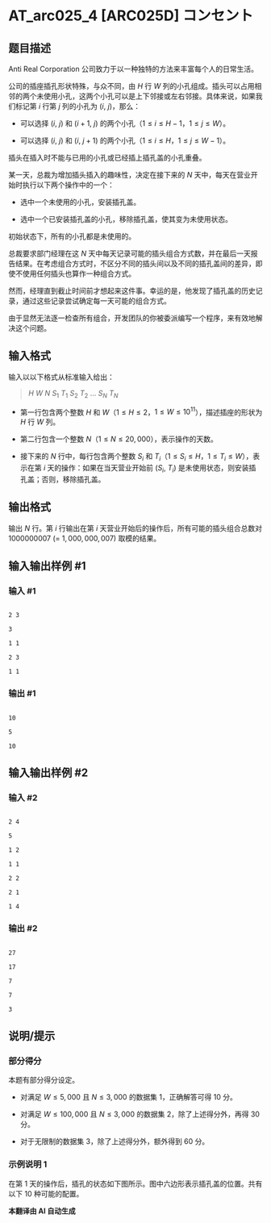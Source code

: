 # AT_arc025_4 [ARC025D] コンセント

## 题目描述

Anti Real Corporation 公司致力于以一种独特的方法来丰富每个人的日常生活。

公司的插座插孔形状特殊，与众不同，由 $H$ 行 $W$ 列的小孔组成。插头可以占用相邻的两个未使用小孔，这两个小孔可以是上下邻接或左右邻接。具体来说，如果我们标记第 $i$ 行第 $j$ 列的小孔为 ($i$, $j$)，那么：

- 可以选择 ($i$, $j$) 和 ($i+1$, $j$) 的两个小孔（$1 \leq i \leq H-1$，$1 \leq j \leq W$）。
- 可以选择 ($i$, $j$) 和 ($i$, $j+1$) 的两个小孔（$1 \leq i \leq H$，$1 \leq j \leq W-1$）。

插头在插入时不能与已用的小孔或已经插上插孔盖的小孔重叠。

某一天，总裁为增加插头插入的趣味性，决定在接下来的 $N$ 天中，每天在营业开始时执行以下两个操作中的一个：

- 选中一个未使用的小孔，安装插孔盖。
- 选中一个已安装插孔盖的小孔，移除插孔盖，使其变为未使用状态。

初始状态下，所有的小孔都是未使用的。

总裁要求部门经理在这 $N$ 天中每天记录可能的插头组合方式数，并在最后一天报告结果。在考虑组合方式时，不区分不同的插头间以及不同的插孔盖间的差异，即使不使用任何插头也算作一种组合方式。

然而，经理直到截止时间前才想起来这件事。幸运的是，他发现了插孔盖的历史记录，通过这些记录尝试确定每一天可能的组合方式。

由于显然无法逐一检查所有组合，开发团队的你被委派编写一个程序，来有效地解决这个问题。

## 输入格式

输入以以下格式从标准输入给出：

> $H$ $W$ $N$ $S_1$ $T_1$ $S_2$ $T_2$ ... $S_N$ $T_N$

- 第一行包含两个整数 $H$ 和 $W$（$1 \leq H \leq 2$，$1 \leq W \leq 10^{11}$），描述插座的形状为 $H$ 行 $W$ 列。
- 第二行包含一个整数 $N$（$1 \leq N \leq 20,000$），表示操作的天数。
- 接下来的 $N$ 行中，每行包含两个整数 $S_i$ 和 $T_i$（$1 \leq S_i \leq H$，$1 \leq T_i \leq W$），表示在第 $i$ 天的操作：如果在当天营业开始前 ($S_i$, $T_i$) 是未使用状态，则安装插孔盖；否则，移除插孔盖。

## 输出格式

输出 $N$ 行。第 $i$ 行输出在第 $i$ 天营业开始后的操作后，所有可能的插头组合总数对 $1000000007\ (=\ 1,000,000,007)$ 取模的结果。

## 输入输出样例 #1

### 输入 #1

```
2 3
3
1 1
2 3
1 1
```

### 输出 #1

```
10
5
10
```

## 输入输出样例 #2

### 输入 #2

```
2 4
5
1 2
1 1
2 2
2 1
1 4
```

### 输出 #2

```
27
17
7
7
3
```

## 说明/提示

### 部分得分

本题有部分得分设定。

- 对满足 $W \leq 5,000$ 且 $N \leq 3,000$ 的数据集 $1$，正确解答可得 $10$ 分。
- 对满足 $W \leq 100,000$ 且 $N \leq 3,000$ 的数据集 $2$，除了上述得分外，再得 $30$ 分。
- 对于无限制的数据集 $3$，除了上述得分外，额外得到 $60$ 分。

### 示例说明 1

在第 $1$ 天的操作后，插孔的状态如下图所示。图中六边形表示插孔盖的位置。共有以下 $10$ 种可能的配置。

 **本翻译由 AI 自动生成**